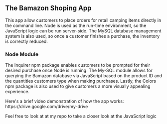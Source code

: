 <h2>The Bamazon Shoping App</h2>

<p>This app allow customers to place orders for retail camping items directly in the command line. Node is used as the run-time environment, so the JavaScript logic can be run server-side. The MySQL database management system is also used, so once a customer finishes a purchase, the inventory is correctly reduced. </p>

<h3>Node Module</h3>

<p> The Inquirer npm package enables customers to be prompted for their desired purchase once Node is running. The My-SQL module allows for querying the Bamazon database via JavaScript based on the product ID and the quantities customers type when making purchases. Lastly, the Colors npm package is also used to give customers a more visually appealing experience.</p>

<p>Here's a brief video demonstration of how the app works: https://drive.google.com/drive/my-drive</p>

<p>Feel free to look at at my repo to take a closer look at the JavaScript logic</p>


